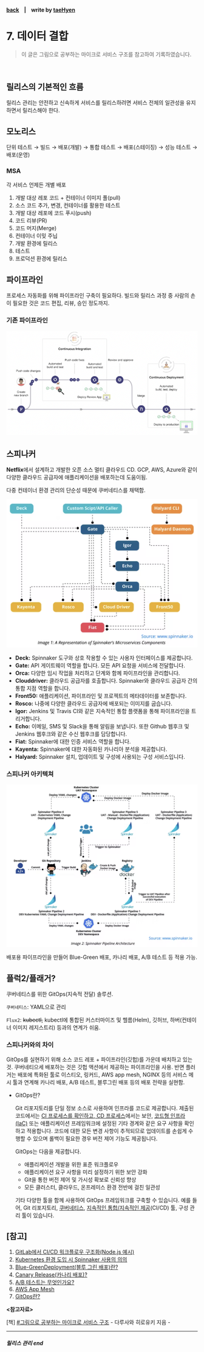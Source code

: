 #### [back](../../README.md) &nbsp;&nbsp; | &nbsp;&nbsp; write by [taeHyen][taeHyen]

# 7. 데이터 결합

> 이 글은 그림으로 공부하는 마이크로 서비스 구조를 참고하여 기록하였습니다.

<br>

## 릴리스의 기본적인 흐름

릴리스 관리는 안전하고 신속하게 서비스를 릴리스하려면 서비스 전체의 일관성을 유지하면서 릴리스해야 한다.

## 모노리스

단위 테스트 → 빌드 → 배포(개발) → 통합 테스트 → 배포(스테이징) → 성능 테스트 → 배포(운영)

### MSA

각 서비스 언제든 개별 배포

1. 개발 대상 레포 코드 + 컨테이너 이미지 풀(pull)
2. 소스 코드 추가, 변경, 컨테이너를 활용한 테스트
3. 개발 대상 레포에 코드 푸시(push)
4. 코드 리뷰(PR)
5. 코드 머지(Merge)
6. 컨테이너 이밎 주닙
7. 개발 환경에 릴리스
8. 테스트
9. 프로덕션 환경에 릴리스

## 파이프라인

프로세스 자동화를 위해 파이프라인 구축이 필요하다. 빌드와 릴리스 과정 중 사람의 손이 필요한 것은 코드 편집, 리뷰, 승인 정도까지.

### 기존 파이프라인

<p align="center" style="margin: 0 auto">
    <img src="../../images/7.4/pipeline.png">
</p>

## 스피나커

**Netflix**에서 설계하고 개발한 오픈 소스 멀티 클라우드 CD. GCP, AWS, Azure와 같이 다양한 클라우드 공급자에 애플리케이션을 배포하는데 도움이됨.

다중 컨테이너 환경 관리의 단순성 때문에 쿠버네티스를 채택함.


<p align="center" style="margin: 0 auto">
    <img src="../../images/7.4/spinnaker.png">
</p>

- **Deck:** Spinnaker 도구와 상호 작용할 수 있는 사용자 인터페이스를 제공합니다.
- **Gate:** API 게이트웨이 역할을 합니다. 모든 API 요청을 서비스에 전달합니다.
- **Orca:** 다양한 임시 작업을 처리하고 단계와 함께 파이프라인을 관리합니다.
- **Clouddriver:** 클라우드 공급자를 호출합니다. Spinnaker와 클라우드 공급자 간의 통합 지점 역할을 합니다.
- **Front50:** 애플리케이션, 파이프라인 및 프로젝트의 메타데이터를 보존합니다.
- **Rosco:** 나중에 다양한 클라우드 공급자에 배포되는 이미지를 굽습니다.
- **Igor:** Jenkins 및 Travis CI와 같은 지속적인 통합 플랫폼을 통해 파이프라인을 트리거합니다.
- **Echo:** 이메일, SMS 및 Slack을 통해 알림을 보냅니다. 또한 Github 웹후크 및 Jenkins 웹후크와 같은 수신 웹후크를 담당합니다.
- **Fiat:** Spinnaker에 대한 인증 서비스 역할을 합니다.
- **Kayenta:** Spinnaker에 대한 자동화된 카나리아 분석을 제공합니다.
- **Halyard:** Spinnaker 설치, 업데이트 및 구성에 사용되는 구성 서비스입니다.

### 스피나커 아키텍쳐

<p align="center" style="margin: 0 auto">
    <img src="../../images/7.4/spinnaker2.png">
</p>

배포용 파이프라인을 만들어 Blue-Green 배포, 카나리 배포, A/B 테스트 등 적용 가능.

## 플럭2/플래거?

쿠버네티스를 위한 GitOps(지속적 전달) 솔루션.

`쿠버네티스`:  YAML으로 관리

`Flux2`: ~~kubectl,~~ kubectl에 통합된 커스터마이즈 및 헬름(Helm), 깃허브, 하버(컨테이너 이미지 레지스트리) 등과의 연계가 쉬움.

### 스피나커와의 차이

GitOps를 실현하기 위해 소스 코드 레포 + 파이프라인(깃헙)를 가운데 배치하고 있는 것. 쿠버네티으세 배포하는 것은 깃헙 액션에서 제공하는 파이프라인을 사용. 반면 플러거는 배포에 특화된 툴로 이스티오,  링커드, AWS app mesh, NGINX 등의 서비스 메시 툴과 연계해 카나리 배포, A/B 테스트, 블루그린 배포 등의 배포 전략을 실현함.

- GitOps란?
    
    Git 리포지토리를 단일 정보 소스로 사용하여 인프라를 코드로 제공합니다. 제출된 코드에서는 [CI 프로세스를 확인하고, CD 프로세스](https://www.redhat.com/ko/technologies/cloud-computing/openshift/ci-cd)에서는 보안, [코드형 인프라(IaC)](https://www.redhat.com/ko/topics/automation/what-is-infrastructure-as-code-iac) 또는 애플리케이션 프레임워크에 설정된 기타 경계와 같은 요구 사항을 확인하고 적용합니다. 코드에 대한 모든 변경 사항이 추적되므로 업데이트를 손쉽게 수행할 수 있으며 롤백이 필요한 경우 버전 제어 기능도 제공됩니다.
    
    GitOps는 다음을 제공합니다.
    
    - 애플리케이션 개발을 위한 표준 워크플로우
    - 애플리케이션 요구 사항을 미리 설정하기 위한 보안 강화
    - Git을 통한 버전 제어 및 가시성 확보로 신뢰성 향상
    - 모든 클러스터, 클라우드, 온프레미스 환경 전반에 걸친 일관성
    
    기타 다양한 툴을 함께 사용하여 GitOps 프레임워크를 구축할 수 있습니다. 예를 들어, Git 리포지토리, [쿠버네티스](https://www.redhat.com/ko/topics/containers/what-is-kubernetes), [지속적인 통합/지속적인 제공](https://www.redhat.com/ko/topics/devops/what-is-ci-cd)(CI/CD) 툴, 구성 관리 툴이 있습니다.
    

## [참고]

1. [GitLab에서 CI/CD 워크플로우 구조화(Node.js 예시)](https://dev.to/lloyds-digital/structuring-a-cicd-workflow-in-gitlab-nodejs-example-2500)
2. [Kubernetes 환경 도입 시 Spinnaker 사용의 의의](https://www.gspann.com/resources/blogs/significance-of-using-spinnaker-when-adopting-a-kubernetes-environment/)
3. [Blue-GreenDeployment(블루 그린 배포)란?](https://www.redhat.com/ko/topics/devops/what-is-blue-green-deployment)
4. [Canary Release(카나리 배포)?](https://woongsin94.tistory.com/356)
5. [A/B 테스트는 무엇인가요?](https://www.oracle.com/kr/cx/marketing/what-is-ab-testing/)
6. [AWS App Mesh](https://aws.amazon.com/ko/app-mesh/)
7. [GitOps란?](https://www.redhat.com/ko/topics/devops/what-is-gitops)

<strong><참고자료></strong>

[책] [#그림으로 공부하는 마이크로 서비스 구조][그림으로공부하는마이크로서비스구조] - 다루사와 히로유키 지음 -

---

##### 릴리스 관리 end

[그림으로공부하는마이크로서비스구조]: http://www.yes24.com/Product/Goods/111090165?pid=123487&cosemkid=go16600967225125417&gclid=CjwKCAiAmuKbBhA2EiwAxQnt7wiLm4muh4dSpMTm6uRoMe1c8NRvwC6LLp_gwg6L5Mo9trXbgCwm7BoCbqoQAvD_BwE
[sangcho]: https://github.com/SangchoKim
[taeHyen]: https://github.com/rlaxogus0517
[sangkyeng]: https://github.com/sksk713
